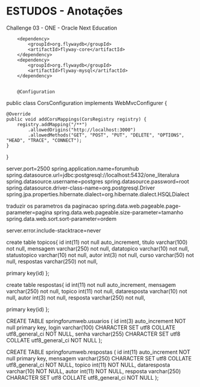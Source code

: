
# ESTUDOS - Anotações
Challenge 03 - ONE - Oracle Next Education

        <dependency>
			<groupId>org.flywaydb</groupId>
			<artifactId>flyway-core</artifactId>
		</dependency>
		<dependency>
			<groupId>org.flywaydb</groupId>
			<artifactId>flyway-mysql</artifactId>
		</dependency>


        @Configuration
public class CorsConfiguration implements WebMvcConfigurer {

    @Override
    public void addCorsMappings(CorsRegistry registry) {
        registry.addMapping("/**")
            .allowedOrigins("http://localhost:3000")
            .allowedMethods("GET", "POST", "PUT", "DELETE", "OPTIONS", "HEAD", "TRACE", "CONNECT");
    }
}

server.port=2500
spring.application.name=forumhub
spring.datasource.url=jdbc:postgresql://localhost:5432/one_literalura
spring.datasource.username=postgres
spring.datasource.password=root
spring.datasource.driver-class-name=org.postgresql.Driver
spring.jpa.properties.hibernate.dialect=org.hibernate.dialect.HSQLDialect

traduzir os parametros da paginacao
spring.data.web.pageable.page-parameter=pagina
spring.data.web.pageable.size-parameter=tamanho
spring.data.web.sort.sort-parameter=ordem

server.error.include-stacktrace=never

create table topicos{
  id int(11) not null auto_increment,
  titulo varchar(100) not null,
  mensagem varchar(250) not null,
  datatopico varchar(10) not null,
  statustopico varchar(10) not null,
  autor int(3) not null,
  curso varchar(50) not null,
  respostas varchar(250) not null,

  primary key(id)
};

create table respostas{
  id int(11) not null auto_increment,
  mensagem varchar(250) not null,
  topico int(11) not null,
  dataresposta varchar(10) not null,
  autor int(3) not null,
  resposta varchar(250) not null,

  primary key(id)
};


CREATE TABLE springforumweb.usuarios (
	id int(3) auto_increment NOT null primary key,
    login varchar(100) CHARACTER SET utf8 COLLATE utf8_general_ci NOT NULL,
	senha varchar(255) CHARACTER SET utf8 COLLATE utf8_general_ci NOT NULL
);

CREATE TABLE springforumweb.respostas (
	id int(11) auto_increment NOT null primary key,
    mensagem varchar(250) CHARACTER SET utf8 COLLATE utf8_general_ci NOT NULL,
    topico int(11) NOT NULL,
    dataresposta varchar(10) NOT NULL,
    autor int(11) NOT NULL,
	resposta varchar(250) CHARACTER SET utf8 COLLATE utf8_general_ci NOT NULL
);